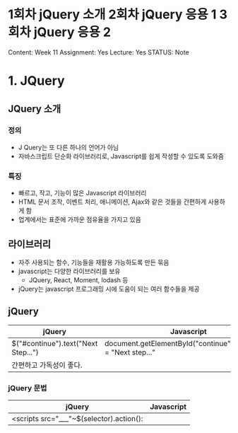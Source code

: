 # 1회차 jQuery 소개 2회차 jQuery 응용 1 3회차 jQuery 응용 2

Content: Week 11
Assignment: Yes
Lecture: Yes
STATUS: Note

# 1. JQuery

## JQuery 소개

### 정의

- J Query는 또 다른 하나의 언어가 아님
- 자바스크립트 단순화 라이브러리로, Javascript를 쉽게 작성할 수 있도록 도와줌

### 특징

- 빠르고, 작고, 기능이 많은 Javascript 라이브러리
- HTML 문서 조작, 이벤트 처리, 애니메이션, Ajax와 같은 것들을 간편하게 사용하게 함
- 업계에서는 표준에 가까운 점유율을 가지고 있음

## 라이브러리

- 자주 사용되는 함수, 기능들을 재활용 가능하도록 만든 묶음
- javascript는 다양한 라이브러리를 보유
    - JQuery, React, Moment, lodash 등
- jQuery는 javascript 프로그래밍 시에 도움이 되는 여러 함수들을 제공

## jQuery

| jQuery | Javascript |
| --- | --- |
| $("#continue").text("Next Step...") | document.getElementById("continue").innerHTML = "Next step..." |
| 간편하고 가독성이 좋다. |  |

### jQuery 문법

| jQuery | Javascript |
| --- | --- |
| <scripts src="___"~</script>$(selector).action(): | <script>~<script> |

`$`: Jquery라는 것을 정의

`(selector)` : “질의하거나 찾을” html 요소

`action()` : 이 요소가 수행할 기능

### 라이브러리 추가하기

- 라이브러리를 불러오는 방법 2가지
    1. 소스코드 다운 받기
    2. CDN으로 불러오기
    
    ```jsx
    <html>
    	<head>
    		<script src="https://code.jquery/com/jquery-3.4.1.min.js"></script>
    	</head>
    	<body>
    		<button id="alert">Alert!</button>
    		<script src=".example.js"></script>
    	</body>
    </html>
    ```
    
    - 3번 라인에서 jQuery 라이브러리 추가
    - javascript 코드를 별도의 파일, example.js로 작성하고, src 속성을 사용하여 추가하는 방식을 사용

### click 함수

- 기존: html 태그에 onClick 속성을 추가하여 사용
- jQuery: 자바스크립트 코드만으로 click 이벤트 제어가 가능
- example.html
    
    ```jsx
    <html>
    	<head>
    		<script src="https://code.jquery/com/jquery-3.4.1.min.js"></script>
    	</head>
    	<body>
    		<button id="alert">Alert!</button>
    		<script src="./example.js"></script>
    	</body>
    </html>
    ```
    
- example.js
    
    ```jsx
    $("#alert").click(function() {
    	alert("Button Clicked!");
    });
    ```
    
- alert라는 id를 가진 태그를 클릭했을 때 Button clicked!라는 alert이 화면에 표시
- 다른 태그의 click 이벤트를 발생시키는 용도로 사용할 수도 있다.
    
    ```jsx
    <html>
    	<head>
    		<script src="https://code.jquery/com/jquery-3.4.1.min.js"></script>
    	</head>
    	<body>
    			<button id="alert">Alert!</button>
    			<button id="button2">Click me!</button>
    			<script src="./example2.js"></script>
    	</body>
    </html>
    ```
    
    - example2
    Button2라는 id를 가진 태그 클릭 시 alert라는 id를 가진 태그의 클릭이벤트 호출
    
    ```jsx
    $('#alert').click(function() {
    		alert('Button clicked!');
    });
    $('#button2').click(function() {
    		$('#alert').click();
    });
    ```
    

### html 함수

1. html 태그의 내용을 가져온다.
    - html 함수를 사용하여 demo-container라는 class를 가진 div 태그 안의 내용 가져오기
        
        ```jsx
        <html>
        	<head>
        			<script src="https://code.jquery/com/jquery-3.4.1.min.js"></script>
        	</head>
        	<body>
        			<div class="demo_container">
        					<div class="demo-box">Demonstration Box</div>
        			</div>
        			<script src="./example3.js"></script>
        	</body>
        </html>
        ```
        
        - example3.js
        
        ```jsx
        alert($("div.demo-container").html());
        ```
        
2. html 태그의 내용을 변경한다.
    - 버튼을 누르면 demo-container 클래스를 가진 div 태그의 내용이 html 함수에 인자를 전달한 것으로 바뀌도록 하기
        
        ```jsx
        <html>
        	<head>
        			<script src="https://code.jquery/com/jquery-3.4.1.min.js"></script>
        	</head>
        	<body>
        			<div class="demo_container">
        					<div class="demo-box">Demonstration Box</div>
        			</div>
        			<button id="btn">Click me!</button>
        			<script src="./example4.js"></script>
        	</body>
        </html>
        ```
        
        - example4.js
        
        ```jsx
        $("#btn").click(function() {
        	$("div.demo-container").html("<div> Button Clicked!</div>");
        }});
        ```
        

### Text 함수

1. html 태그의 텍스트 내용을 가져온다.
    - html 함수의 경우 태그 안의 태그를 포함한 모든 내용을 다루었지만, text 함수는 innerText처럼 내부의 text만 다룬다.
    
    ```jsx
    <html>
    	<head>
    			<script src="https://code.jquery/com/jquery-3.4.1.min.js"></script>
    	</head>
    	<body>
    			<div class="demo_container">
    					<div class="demo-box">Demonstration Box</div>
    					<button id="btn">Click me!</button>
    			</div>
    			<script src="./example5.js"></script>
    	</body>
    </html>
    ```
    
    - example5.js
    
    ```jsx
    $("#btn").click(function() {
    	alert($("div.demo-box").text());
    });
    ```
    
2. html 태그의 텍스트 내용을 변경한다.

### remove 함수

- 태그 자체를 지우는 기능

```jsx
<html>
	<head>
			<script src="https://code.jquery/com/jquery-3.4.1.min.js"></script>
	</head>
	<body>
			<div class="demo_container">
					<div class="demo-box">Demonstration Box</div>
					<button id="btn">Click me!</button>
			</div>
			<script src="./example6.js"></script>
	</body>
</html>
```

### empty 함수

```jsx
<html>
	<head>
		<script src="https://code.jquery/com/jquery-3.4.1.min.js"></script>
	</head>
	<body>
			<div class="demo-box">Demonstration Box</div>
			<button id="btn">Click me!</button>
			<script src="./example7.js"></script>
	</body>
</html>
```

- example7.js

```jsx
$("#btn").click(function() {
	$("div.demo-box").empty();
});
```

- 버튼을 누르면 demonstration box가 삭제됨

### append 함수

- 선택한 태그 끝 부분에 입력한 컨텐츠를 추가한다.

```jsx
<html>
	<head>
		<script src="https://code.jquery/com/jquery-3.4.1.min.js"></script>
	</head>
	<body>
			<div class="demo-box">Demonstration Box</div>
			<script>
				 $('div.demo-box').append('<p>Append Sample</p>');
			</script>
	</body>
</html>
```

### addClass & removeClass함수

- `appendClass`: 선택한 태그에 class를 추가한다.
- `removeClass`: 선택한 태그에서 class를 제거한다.
- `hasClass`: 선택한 태그가 해당 class를 가지고 있는지 확인한다.

```jsx
<html>
	<head>
		<script src="https://code.jquery/com/jquery-3.4.1.min.js"></script>
		<style>
				.red {
						color: #ff0000;
				}
				.yellow {
						color: #ffff00;
				}
		</style>	
	</head>
	<body>
			<div class="demo-box">Demonstration Box</div>
			<button id="red-btn">Red</button>
			<button id="yellow-btn">Yellow</button>
			<script src="./example9.js"></script>
	</body>
</html>
```

- example9.js
    
    ```jsx
    $('#red-btn').click(function() {
    		$('div.demo-box').removeClass('yellow');
    		$('div.demo-box').addClass('red');
    });
    
    $('#yellow-btn').click(function() {
    		$('div.demo-box').removeClass('red');
    		$('div.demo-box').addClass('yellow');
    });
    ```
    

### val함수

- form의 값을 불러온다.
- form의 값을 설정한다.

```jsx
<html>
	<head>
		<script src="https://code.jquery/com/jquery-3.4.1.min.js"></script>
	</head>
	<body>
			<input type="text" id="inputBox">
			<div>
				<select name ="" id="selectBox">
					<option value="1">option1</option>
					<option value="2">option2</option>
					<option value="3">option3</option>
					<option value="4">option4</option>
				</select>
		<script src="./example11.js"></script>
	</body>
</html>
```

- example11.js
    
    ```jsx
    
    $("#inputBox").val("Hi hi");
    $("#selectBox").val(3);
    ```
    

# JQuery 응용 1 : To do List 기능

- 할 일을 기록할 수 있다.
- 저장된 일을 목록으로 보여준다.
- 할 일을 삭제할 수 있다.
- 완료 상태로 만들 수 있다.

## CSS 파일 추가하기

- 정의된 css 스타일이 많아지게 되면, 자연스레 html 코드가 길어지면서 가독성이 떨어지게 된다.
- 자바스크립트처럼 파일로 분리하여 저장하자
- `<style>` 태크를 적을 필요없이 태그 안의 내용만 옮기고 `<head>` 태그 안에 link 태그를 생성하여 아래와 같이 연결해준다.
    
    ```jsx
    <html>
    	<head>
    		<link rel="stylesheet" href="./todo.css" />
    	</head>
    ```
    

### 기본적인 화면 구성

- 사용자에게 할 일을 입력받을 input 박스
- 할 일을 보여줄 리스트(ul과 li 태그 사용)
- 각종 버튼들

### Todo

- `flex-grow` : 화면의 요소의 크기가 불명확하거나 동적으로 변할 때에도 효율적으로 요소를 배치, 정렬, 분산할 수 있는 방법을 제공하는 CSS3의 새로운 레이아웃 방식

```jsx
#inputBox {
	flex-grow: 1;
}
```

# 3. JQuery 응용 2: 동적화면

## JSON (Javascript Object Notation)

- 자바스크립트 객체를 자바스크립트 외부로 전송하기 위해 문자열 형태로 표현
- XML이나 HTML에 비해 데이터가 간결하고 사람이 이해하기 쉬움
⇒ JSON 형식의 데이터가 자바스립트의 객체의 문자열 표현방식이기 때문

| 자바스크립트 Object | JSON(Javascript Object Notion) |
| --- | --- |
| `var object = {
    name: "이름",
    age: 20,
    major: "GLS",
    friends: ["철수", "영희"]
): | {
  “name”:”이름”,
  “age”:20,
  “major”:”GLS”
  “friends”:[”철수”,”영희”]
} |
- JSON에서는 객체의 프로퍼티 이름에 반드시 큰 따옴표로 감싸줘야 한다.
- JSON ↔ Java script object
    - `JSON.parse`: JSON → Javascript object
    - `JSON.stringify`: Javascript object → JSON

## Data Attribute

- HTML 엘리먼트에 데이터를 저장하고 자바스크립트에서 불러와 사용 가능
- `$().data('key','value')` 로 값 저장
- `$().data('key')` 로 값 접근

`is` 함수: 대상 태그가 함수의 인자랑 같은지 체크해서 같다면 참, 아니라면 거짓을 반환